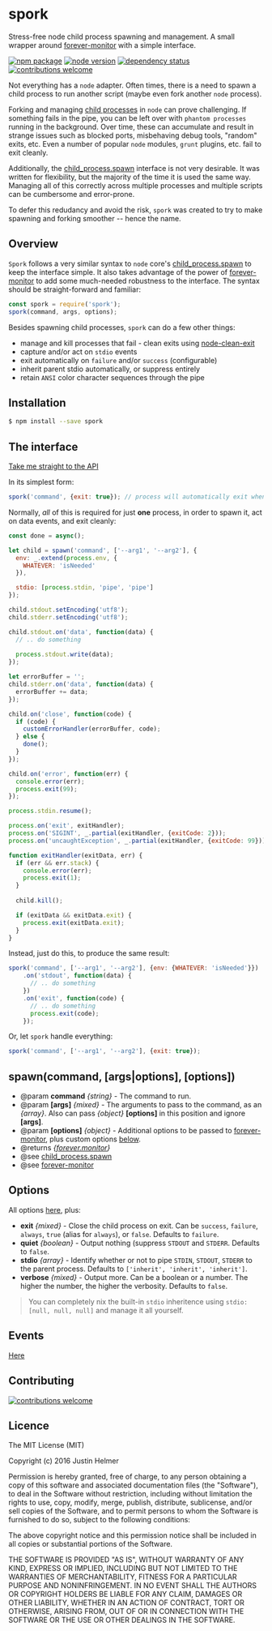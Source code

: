 # spork
Stress-free node child process spawning and management. A small wrapper around [forever-monitor](https://github.com/foreverjs/forever-monitor)
with a simple interface.

[![npm package](https://badge.fury.io/js/spork.svg)](https://www.npmjs.com/package/spork)
[![node version](https://img.shields.io/node/v/spork.svg?style=flat)](http://nodejs.org/download/)
[![dependency status](https://david-dm.org/justinhelmer/spork.svg)](https://github.com/justinhelmer/spork)
[![contributions welcome](https://img.shields.io/badge/contributions-welcome-brightgreen.svg?style=flat)](https://github.com/justinhelmer/spork/issues)

Not everything has a `node` adapter. Often times, there is a need to spawn a child process to run another script (maybe even fork another `node` process).

Forking and managing [child processes](https://nodejs.org/api/child_process.html) in `node` can prove challenging. If something fails in the pipe, you can be
left over with `phantom processes` running in the background. Over time, these can accumulate and result in strange issues such as blocked ports,
misbehaving debug tools, "random" exits, etc. Even a number of popular `node` modules, `grunt` plugins, etc. fail to exit cleanly. 

Additionally, the [child_process.spawn](https://nodejs.org/api/child_process.html#child_process_child_process_spawn_command_args_options) interface is
not very desirable. It was written for flexibility, but the majority of the time it is used the same way. Managing all of this correctly across multiple
processes and multiple scripts can be cumbersome and error-prone.

To defer this redudancy and avoid the risk, `spork` was created to try to make spawning and forking smoother -- hence the name.

## Overview

`Spork` follows a very similar syntax to `node` core's [child_process.spawn](https://nodejs.org/api/child_process.html#child_process_child_process_spawn_command_args_options)
to keep the interface simple. It also takes advantage of the power of [forever-monitor](https://github.com/foreverjs/forever-monitor) to add some much-needed
robustness to the interface. The syntax should be straight-forward and familiar:

```js
const spork = require('spork');
spork(command, args, options);
```

Besides spawning child processes, `spork` can do a few other things:

 - manage and kill processes that fail - clean exits using [node-clean-exit](https://github.com/justinhelmer/node-clean-exit)
 - capture and/or act on `stdio` events
 - exit automatically on `failure` and/or `success` (configurable)
 - inherit parent stdio automatically, or suppress entirely
 - retain `ANSI` color character sequences through the pipe
 
## Installation

```bash
$ npm install --save spork
```
 
## The interface

[Take me straight to the API](#spawncommand-argsoptions-options)

In its simplest form:

```js
spork('command', {exit: true}); // process will automatically exit when the command fails or succeeds
```

Normally, _all_ of this is required for just **one** process, in order to spawn it, act on data events, and exit cleanly:

```js
const done = async();

let child = spawn('command', ['--arg1', '--arg2'], {
  env: _.extend(process.env, {
    WHATEVER: 'isNeeded'
  }),

  stdio: [process.stdin, 'pipe', 'pipe']
});

child.stdout.setEncoding('utf8');
child.stderr.setEncoding('utf8');

child.stdout.on('data', function(data) {
  // .. do something
  
  process.stdout.write(data);
});

let errorBuffer = '';
child.stderr.on('data', function(data) {
  errorBuffer += data;
});

child.on('close', function(code) {
  if (code) {
    customErrorHandler(errorBuffer, code);
  } else {
    done();
  }
});

child.on('error', function(err) {
  console.error(err);
  process.exit(99);
});

process.stdin.resume();

process.on('exit', exitHandler);
process.on('SIGINT', _.partial(exitHandler, {exitCode: 2}));
process.on('uncaughtException', _.partial(exitHandler, {exitCode: 99}));

function exitHandler(exitData, err) {
  if (err && err.stack) {
    console.error(err);
    process.exit(1);
  }
  
  child.kill();

  if (exitData && exitData.exit) {
    process.exit(exitData.exit);
  }
}
```

Instead, just do this, to produce the same result:

```js
spork('command', ['--arg1', '--arg2'], {env: {WHATEVER: 'isNeeded'}})
    .on('stdout', function(data) {
      // .. do something
    })
    .on('exit', function(code) {
      // .. do something
      process.exit(code);
    });
```

Or, let `spork` handle everything:

```js
spork('command', ['--arg1', '--arg2'], {exit: true});
```

## spawn(command, [args|options], [options])

- @param **command** _{string}_ - The command to run.
- @param **[args]** _{mixed}_ - The arguments to pass to the command, as an _{array}_. Also can pass _{object}_ **[options]**
                                in this position and ignore **[args]**.
- @param **[options]** _{object}_ - Additional options to be passed to
                                    [forever-monitor](https://github.com/foreverjs/forever-monitor#options-available-when-using-forever-in-nodejs),
                                    plus custom options [below](#options).
- @returns _{[forever.monitor](https://github.com/foreverjs/forever-monitor)}_
- @see [child_process.spawn](https://nodejs.org/api/child_process.html#child_process_child_process_spawn_command_args_options)
- @see [forever-monitor](https://github.com/foreverjs/forever-monitor)

## Options

All options [here](https://github.com/foreverjs/forever-monitor#options-available-when-using-forever-in-nodejs), plus:
- **exit** _{mixed}_ - Close the child process on exit. Can be `success`, `failure`, `always`, `true` (alias for `always`), or `false`. Defaults to `failure`.
- **quiet** _{boolean}_ - Output nothing (suppress `STDOUT` and `STDERR`. Defaults to `false`.
- **stdio** _{array}_ - Identify whether or not to pipe `STDIN`, `STDOUT`, `STDERR` to the parent process. Defaults to `['inherit', 'inherit', 'inherit']`.
- **verbose** _{mixed}_ - Output more. Can be a boolean or a number. The higher the number, the higher the verbosity. Defaults to `false`.
    
> You can completely nix the built-in `stdio` inheritence using `stdio: [null, null, null]` and manage it all yourself.

## Events

[Here](https://github.com/foreverjs/forever-monitor#events-available-when-using-an-instance-of-forever-in-nodejs)

## Contributing

[![contributions welcome](https://img.shields.io/badge/contributions-welcome-brightgreen.svg?style=flat)](https://github.com/justinhelmer/spork/issues)

## Licence

The MIT License (MIT)

Copyright (c) 2016 Justin Helmer

Permission is hereby granted, free of charge, to any person obtaining a copy
of this software and associated documentation files (the "Software"), to deal
in the Software without restriction, including without limitation the rights
to use, copy, modify, merge, publish, distribute, sublicense, and/or sell
copies of the Software, and to permit persons to whom the Software is
furnished to do so, subject to the following conditions:

The above copyright notice and this permission notice shall be included in all
copies or substantial portions of the Software.

THE SOFTWARE IS PROVIDED "AS IS", WITHOUT WARRANTY OF ANY KIND, EXPRESS OR
IMPLIED, INCLUDING BUT NOT LIMITED TO THE WARRANTIES OF MERCHANTABILITY,
FITNESS FOR A PARTICULAR PURPOSE AND NONINFRINGEMENT. IN NO EVENT SHALL THE
AUTHORS OR COPYRIGHT HOLDERS BE LIABLE FOR ANY CLAIM, DAMAGES OR OTHER
LIABILITY, WHETHER IN AN ACTION OF CONTRACT, TORT OR OTHERWISE, ARISING FROM,
OUT OF OR IN CONNECTION WITH THE SOFTWARE OR THE USE OR OTHER DEALINGS IN THE
SOFTWARE.
